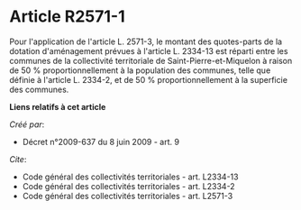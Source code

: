 # Article R2571-1

Pour l'application de l'article L. 2571-3, le montant des quotes-parts de la dotation d'aménagement prévues à l'article L.
2334-13 est réparti entre les communes de la collectivité territoriale de Saint-Pierre-et-Miquelon à raison de 50 %
proportionnellement à la population des communes, telle que définie à l'article L. 2334-2, et de 50 % proportionnellement à
la superficie des communes.

**Liens relatifs à cet article**

_Créé par_:

  - Décret n°2009-637 du 8 juin 2009 - art. 9

_Cite_:

  - Code général des collectivités territoriales - art. L2334-13
  - Code général des collectivités territoriales - art. L2334-2
  - Code général des collectivités territoriales - art. L2571-3
